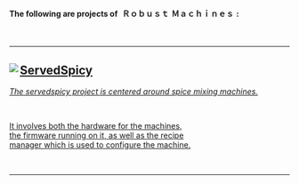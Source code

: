 #### The following are projects of  **Ｒｏｂｕｓｔ Ｍａｃｈｉｎｅｓ** :

<br>

---

<a href = 'https://github.com/ServedSpicy'>
  <img
    src = 'https://avatars.githubusercontent.com/u/101571540?s=210&v=4'
    align = left
  />
  
## ServedSpicy

*The servedspicy project is centered around spice mixing machines.*

<br>

It involves both the hardware for the machines, <br>
the firmware running on it, as well as the recipe <br>
manager which is used to configure the machine.

<br>
  
</a>  

---

<br>
